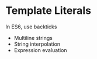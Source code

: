 # Template Literals
In ES6, use backticks
- Multiline strings
- String interpolation
- Expression evaluation